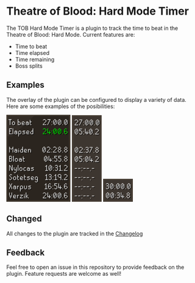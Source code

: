 # Theatre of Blood: Hard Mode Timer
The TOB Hard Mode Timer is a plugin to track the time to beat in the Theatre of Blood: Hard Mode. Current features are:
* Time to beat
* Time elapsed
* Time remaining
* Boss splits

## Examples
The overlay of the plugin can be configured to display a variety of data. Here are some examples of the posibilities:

![Example 1](docs/img/example1.png)
![Example 2](docs/img/example2.png)
![Example 3](docs/img/example3.png)

## Changed
All changes to the plugin are tracked in the [Changelog](CHANGELOG.md)

## Feedback
Feel free to open an issue in this repository to provide feedback on the plugin. Feature requests are welcome as well!
